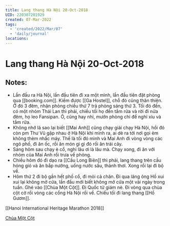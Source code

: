 ```yaml
---
title: Lang thang Hà Nội 20-Oct-2018
UID: 220307201929
created: 07-Mar-2022
tags:
  - 'created/2022/Mar/07'
  - 'daily/journal'
locations: 
---
```

# Lang thang Hà Nội 20-Oct-2018

## Notes:

- Lần đầu ra Hà Nội, lần đầu tiên đi xa một mình, lần đầu tiên đặt phòng qua [[booking.com]]. Kiếm được [[Ga Hostel]], chỗ đó cũng thân thiện. Ở đó 3 đêm, nhận phòng chiều thứ 7 trả phòng sáng thứ 3. Tối đó đến, có một nhóm Thái Lan thì phải, chiều tối họ đến tắm rửa và rời đi nửa đêm, họ leo Fansipan. Ô, cũng hay nhỉ, mướn phòng chỉ để nghỉ xíu và tắm rửa.
- Không nhớ là sao lại biết [[Mai Anh]] cũng chạy giải chạy Hà Nội, hồi đó còn pm Thư Vũ gặp nhau ở Hà Nội khi mình ra, ai dè ra tới nơi gọi ẻm không thèm nhấc máy. Thế là tối đó mình và Mai Anh đi vòng vòng các ngõ phố, đi ăn ốc, rồi ăn món gì gì đó rồi ăn trái cây.
- Sáng hôm sau chạy è cổ, nghỉ lâu ơi là lâu mà. Chạy xong, đi ăn với nhóm của Mai Anh rồi trưa về phòng.
- Chiều hôm đó đi dạo ra [[Cầu Long Biên]] thì phải, lang thang trên cầu hóng gió và ăn bắp nướng, uống nước sấu, thảnh thơi. Xong rồi lại đi bộ về.
- Hôm thứ 2 đi bộ gần hết phố cổ, đi mỏi cả chân. Đi qua lăng ông Hồ xui xui lại không mở cửa, lần đầu mới biết không mở cửa một vài ngày trong tuần. Ghé vào [[Chùa Một Cột]]. Đi Quốc tử giám nè. Đi vòng qua chùa cột cờ rồi vòng các cổng Hà Nội rồi về. Chiều tối đi lang thang [[Hồ Gươm]].

[[Hanoi International Heritage Marathon 2018]]

[Chùa Một Cột](geo:21.036031734705784,105.83362029755318)